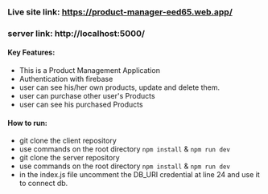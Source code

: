 ### Live site link: https://product-manager-eed65.web.app/
<!-- ### server link: http://localhost:5000/ -->
### server link: http://localhost:5000/



#### Key Features:
* This is a Product Management Application 
* Authentication with firebase 
* user can see his/her own products, update and delete them. 
* user can purchase other user's Products
* user can see his purchased Products


#### How to run: 
* git clone the client repository 
* use commands on the root directory `npm install` & `npm run dev`
* git clone the server repository 
* use commands on the root directory `npm install` & `npm run dev`
* in the index.js file uncomment the DB_URI credential at line 24 and use it to connect db. 